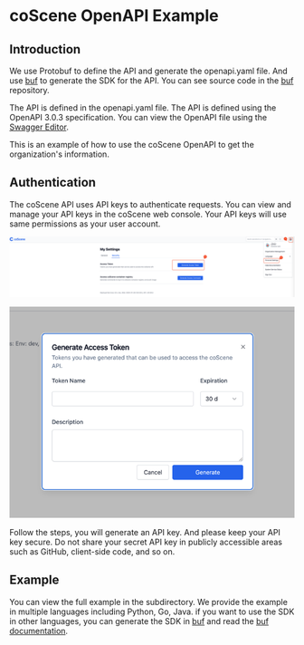 # coScene OpenAPI Example

## Introduction

We use Protobuf to define the API and generate the openapi.yaml file. And
use [buf](https://buf.build/coscene-io/coscene-openapi) to generate the SDK for the API. You can see source code in the [buf](https://buf.build/coscene-io/coscene-openapi/tree) repository.

The API is defined in the openapi.yaml file. The API is defined using the OpenAPI 3.0.3 specification. You can view the
OpenAPI file using
the [Swagger Editor](https://petstore.swagger.io/?url=https://download.coscene.cn/openapi/openapi.yaml).

This is an example of how to use the coScene OpenAPI to get the organization's information.

## Authentication

The coScene API uses API keys to authenticate requests. You can view and manage your API keys in the coScene web
console. Your API keys will use same permissions as your user account.

![img.png](images/api-key-1.png)

![img.png](images/api-key-2.png)

Follow the steps, you will generate an API key. And please keep your API key secure. Do not share your secret API key in
publicly accessible areas such as GitHub, client-side code, and so on.

## Example

You can view the full example in the subdirectory. We provide the example in multiple languages including Python, Go, Java. if you want to use the SDK in other languages, you can generate the SDK in [buf](https://buf.build/coscene-io/coscene-openapi/sdks) and read the [buf documentation](https://buf.build/docs/bsr/generated-sdks/overview).
